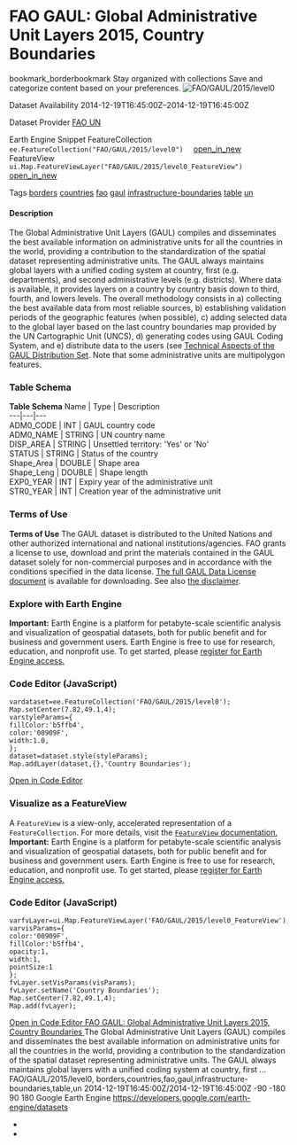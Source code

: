  
#  FAO GAUL: Global Administrative Unit Layers 2015, Country Boundaries 
bookmark_borderbookmark Stay organized with collections  Save and categorize content based on your preferences. 
![FAO/GAUL/2015/level0](https://developers.google.com/earth-engine/datasets/images/FAO/FAO_GAUL_2015_level0_sample.png) 

Dataset Availability
    2014-12-19T16:45:00Z–2014-12-19T16:45:00Z 

Dataset Provider
     [ FAO UN ](https://www.fao.org/geonetwork/srv/en/metadata.show?id=12691) 

Earth Engine Snippet
     FeatureCollection `    ee.FeatureCollection("FAO/GAUL/2015/level0")   ` [ open_in_new ](https://code.earthengine.google.com/?scriptPath=Examples:Datasets/FAO/FAO_GAUL_2015_level0)      FeatureView  `    ui.Map.FeatureViewLayer("FAO/GAUL/2015/level0_FeatureView")   ` [ open_in_new ](https://code.earthengine.google.com/?scriptPath=Examples:Datasets/FAO/FAO_GAUL_2015_level0_FeatureView) 

Tags
     [borders](https://developers.google.com/earth-engine/datasets/tags/borders) [countries](https://developers.google.com/earth-engine/datasets/tags/countries) [fao](https://developers.google.com/earth-engine/datasets/tags/fao) [gaul](https://developers.google.com/earth-engine/datasets/tags/gaul) [infrastructure-boundaries](https://developers.google.com/earth-engine/datasets/tags/infrastructure-boundaries) [table](https://developers.google.com/earth-engine/datasets/tags/table) [un](https://developers.google.com/earth-engine/datasets/tags/un)
#### Description
The Global Administrative Unit Layers (GAUL) compiles and disseminates the best available information on administrative units for all the countries in the world, providing a contribution to the standardization of the spatial dataset representing administrative units. The GAUL always maintains global layers with a unified coding system at country, first (e.g. departments), and second administrative levels (e.g. districts). Where data is available, it provides layers on a country by country basis down to third, fourth, and lowers levels. The overall methodology consists in a) collecting the best available data from most reliable sources, b) establishing validation periods of the geographic features (when possible), c) adding selected data to the global layer based on the last country boundaries map provided by the UN Cartographic Unit (UNCS), d) generating codes using GAUL Coding System, and e) distribute data to the users (see [Technical Aspects of the GAUL Distribution Set](https://data.apps.fao.org:/map/catalog/srv/api/records/9c35ba10-5649-41c8-bdfc-eb78e9e65654/attachments/GAUL2015_Documentation.zip). Note that some administrative units are multipolygon features.
### Table Schema
**Table Schema**
Name | Type | Description  
---|---|---  
ADM0_CODE | INT | GAUL country code  
ADM0_NAME | STRING | UN country name  
DISP_AREA | STRING | Unsettled territory: 'Yes' or 'No'  
STATUS | STRING | Status of the country  
Shape_Area | DOUBLE | Shape area  
Shape_Leng | DOUBLE | Shape length  
EXP0_YEAR | INT | Expiry year of the administrative unit  
STR0_YEAR | INT | Creation year of the administrative unit  
### Terms of Use
**Terms of Use**
The GAUL dataset is distributed to the United Nations and other authorized international and national institutions/agencies. FAO grants a license to use, download and print the materials contained in the GAUL dataset solely for non-commercial purposes and in accordance with the conditions specified in the data license. [The full GAUL Data License document](https://developers.google.com/earth-engine/datasets/catalog/DataLicenseGAUL2015.pdf) is available for downloading. See also [the disclaimer](https://developers.google.com/earth-engine/datasets/catalog/DisclaimerGAUL2015.pdf).
### Explore with Earth Engine
**Important:** Earth Engine is a platform for petabyte-scale scientific analysis and visualization of geospatial datasets, both for public benefit and for business and government users. Earth Engine is free to use for research, education, and nonprofit use. To get started, please [register for Earth Engine access.](https://console.cloud.google.com/earth-engine)
### Code Editor (JavaScript)
```
vardataset=ee.FeatureCollection('FAO/GAUL/2015/level0');
Map.setCenter(7.82,49.1,4);
varstyleParams={
fillColor:'b5ffb4',
color:'00909F',
width:1.0,
};
dataset=dataset.style(styleParams);
Map.addLayer(dataset,{},'Country Boundaries');
```
[ Open in Code Editor ](https://code.earthengine.google.com/?scriptPath=Examples:Datasets/FAO/FAO_GAUL_2015_level0)
### Visualize as a FeatureView
A `FeatureView` is a view-only, accelerated representation of a `FeatureCollection`. For more details, visit the [ `FeatureView` documentation. ](https://developers.google.com/earth-engine/guides/featureview_overview)
**Important:** Earth Engine is a platform for petabyte-scale scientific analysis and visualization of geospatial datasets, both for public benefit and for business and government users. Earth Engine is free to use for research, education, and nonprofit use. To get started, please [register for Earth Engine access.](https://console.cloud.google.com/earth-engine)
### Code Editor (JavaScript)
```
varfvLayer=ui.Map.FeatureViewLayer('FAO/GAUL/2015/level0_FeatureView');
varvisParams={
color:'00909F',
fillColor:'b5ffb4',
opacity:1,
width:1,
pointSize:1
};
fvLayer.setVisParams(visParams);
fvLayer.setName('Country Boundaries');
Map.setCenter(7.82,49.1,4);
Map.add(fvLayer);
```
[ Open in Code Editor ](https://code.earthengine.google.com/?scriptPath=Examples:Datasets/FAO/FAO_GAUL_2015_level0_FeatureView)
[ FAO GAUL: Global Administrative Unit Layers 2015, Country Boundaries ](https://developers.google.com/earth-engine/datasets/catalog/FAO_GAUL_2015_level0)
The Global Administrative Unit Layers (GAUL) compiles and disseminates the best available information on administrative units for all the countries in the world, providing a contribution to the standardization of the spatial dataset representing administrative units. The GAUL always maintains global layers with a unified coding system at country, first …
FAO/GAUL/2015/level0, borders,countries,fao,gaul,infrastructure-boundaries,table,un 
2014-12-19T16:45:00Z/2014-12-19T16:45:00Z
-90 -180 90 180 
Google Earth Engine
https://developers.google.com/earth-engine/datasets
  * [ ](https://doi.org/https://www.fao.org/geonetwork/srv/en/metadata.show?id=12691)
  * [ ](https://doi.org/https://developers.google.com/earth-engine/datasets/catalog/FAO_GAUL_2015_level0)


